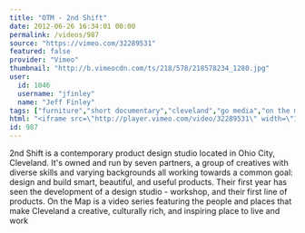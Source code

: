 ```yaml
---
title: "OTM - 2nd Shift"
date: 2012-06-26 16:34:01 00:00
permalink: /videos/987
source: "https://vimeo.com/32289531"
featured: false
provider: "Vimeo"
thumbnail: "http://b.vimeocdn.com/ts/218/578/218578234_1280.jpg"
user:
  id: 1046
  username: "jfinley"
  name: "Jeff Finley"
tags: ["furniture","short documentary","cleveland","go media","on the map","woodshop"]
html: "<iframe src=\"http://player.vimeo.com/video/32289531\" width=\"1280\" height=\"720\" frameborder=\"0\" webkitAllowFullScreen mozallowfullscreen allowFullScreen></iframe>"
id: 987
---
```


2nd Shift is a contemporary product design studio located in Ohio City, Cleveland. It's owned and run by seven partners, a group of creatives with diverse skills and varying backgrounds all working towards a common goal: design and build smart, beautiful, and useful products. Their first year has seen the development of a design studio - workshop, and their first line of products.
On the Map is a video series featuring the people and places that make Cleveland a creative, culturally rich, and inspiring place to live and work